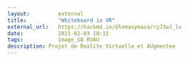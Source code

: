 ```yaml
---
layout:         external
title:          "Whiteboard in VR"
external_url:   https://hackmd.io/@lemasymasa/ry73wJ_lu
date:           2021-02-03 10:15
tags:           Image_S8 RVAU
description: Projet de Realite Virtuelle et AUgmentee
---
```

